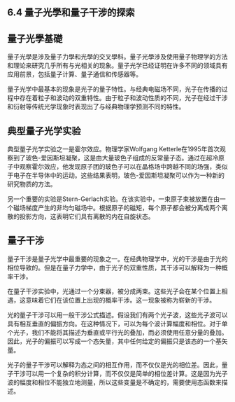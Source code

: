 ## 6.4 量子光學和量子干涉的探索

## 量子光學基礎

量子光學是涉及量子力學和光學的交叉學科。量子光學涉及使用量子物理学的方法和理论来研究几乎所有与光相关的现象。量子光学已经证明在许多不同的领域具有应用前景，包括量子计算、量子通信和传感器等。

量子光学中最基本的现象是光子的量子特性。与经典电磁场不同，光子在传播的过程中存在着粒子和波动的双重特性。由于粒子和波动性质的不同，光子在经过干涉和衍射等传统光学现象时表现出了与经典物理学预测不同的特性。

## 典型量子光学实验

典型量子光学实验之一是霍尔效应。物理学家Wolfgang Ketterle在1995年首次观察到了玻色-爱因斯坦凝聚，这是由大量玻色子组成的反常量子态。通过在超冷原子中观察霍尔效应，他发现原子团的玻色子可以在晶格场中跨越不同的场强，类似于电子在半导体中的运动。这些结果表明，玻色-爱因斯坦凝聚可以作为一种新的研究物质的方法。

另一个重要的实验是Stern-Gerlach实验。在该实验中，一束原子束被放置在由一个磁场梯度产生的非均匀磁场中。根据原子的磁矩，每个原子都会被分离成两个离散的投影方向，这表明它们具有离散的内在自旋状态。

## 量子干涉

量子干涉是量子光学中最重要的现象之一。在经典物理学中，光的干涉是由于光的相位导致的。但是在量子力学中，由于光子的双重性质，其干涉可以解释为一种概率干涉。

在量子干涉实验中，光通过一个分束器，被分成两束。这些光子会在某个位置上相遇，这意味着它们在该位置上出现的概率干涉。这一现象被称为崭新的干涉。

光的量子干涉可以用一般干涉公式描述。假设我们有两个光子波，这些光子波可以具有相互垂直的偏振方向。在这种情况下，可以为每个波计算幅度和相位。对于单个光子，我们不能将其描述为垂直或平行光的叠加，而必须使用任意分量的叠加。因此，光子的偏振可以写成一个态矢量，其中任何给定的偏振只是该态的一个基矢量。

光子的量子干涉可以解释为态之间的相互作用，而不仅仅是光的相位差。因此，量子干涉可以用一个复杂的积分计算，而不仅仅是简单的相位差计算。这是因为光子波的幅度和相位不能独立地测量，所以这些变量是不确定的，需要使用态函数来描述。